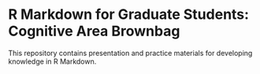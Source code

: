 # R Markdown for Graduate Students: Cognitive Area Brownbag

This repository contains presentation and practice materials for developing knowledge in R Markdown.
